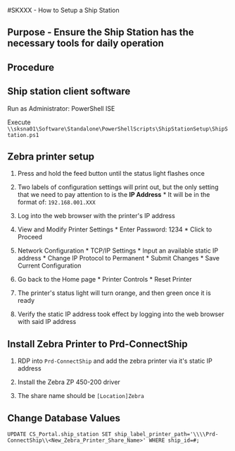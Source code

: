 #SKXXX - How to Setup a Ship Station
## Purpose - Ensure the Ship Station has the necessary tools for daily operation
## Procedure

## Ship station client software
Run as Administrator: PowerShell ISE

Execute `\\sksna01\Software\Standalone\PowerShellScripts\ShipStationSetup\ShipStation.ps1`

## Zebra printer setup
1. Press and hold the feed button until the status light flashes once

2. Two labels of configuration settings will print out, but the only setting that we need to pay attention to is the **IP Address**
        * It will be in the format of: `192.168.001.XXX`

3. Log into the web browser with the printer's IP address

4. View and Modify Printer Settings
        * Enter Password: 1234
        * Click to Proceed

5. Network Configuration
        * TCP/IP Settings
        * Input an available static IP address
        * Change IP Protocol to Permanent
        * Submit Changes
        * Save Current Configuration

7. Go back to the Home page
        * Printer Controls
        * Reset Printer

8. The printer's status light will turn orange, and then green once it is ready

9. Verify the static IP address took effect by logging into the web browser with said IP address

## Install Zebra Printer to Prd-ConnectShip
1. RDP into `Prd-ConnectShip` and add the zebra printer via it's static IP address

2. Install the Zebra ZP 450-200 driver

3. The share name should be `[Location]Zebra`

## Change Database Values
`UPDATE CS_Portal.ship_station SET ship_label_printer_path='\\\\Prd-ConnectShip\\<New_Zebra_Printer_Share_Name>' WHERE ship_id=#;`


